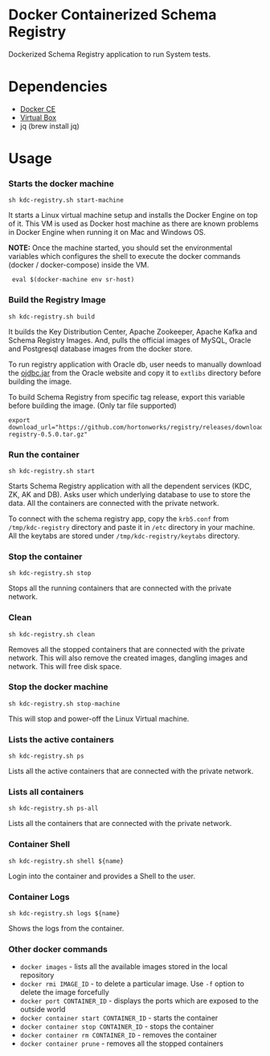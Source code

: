 Docker Containerized Schema Registry
====================================

Dockerized Schema Registry application to run System tests. 


# Dependencies

- [Docker CE](https://www.docker.com/community-edition#/download)
- [Virtual Box](https://www.virtualbox.org/wiki/Downloads)
- jq (brew install jq)

# Usage

### Starts the docker machine

```
sh kdc-registry.sh start-machine
```
It starts a Linux virtual machine setup and installs the Docker Engine on top of it.
This VM is used as Docker host machine as there are known problems in Docker Engine when
running it on Mac and Windows OS.

<B>NOTE:</B> Once the machine started, you should set the environmental variables which configures the shell
to execute the docker commands (docker / docker-compose) inside the VM.

``` eval $(docker-machine env sr-host)```

### Build the Registry Image
```
sh kdc-registry.sh build
```

It builds the Key Distribution Center, Apache Zookeeper, Apache Kafka and Schema Registry Images.
And, pulls the official images of MySQL, Oracle and Postgresql database images from the docker store.

To run registry application with Oracle db, user needs to manually download the [ojdbc.jar](http://www.oracle.com/technetwork/database/features/jdbc/jdbc-drivers-12c-download-1958347.html) from the Oracle website and 
copy it to `extlibs` directory before building the image.

To build Schema Registry from specific tag release, export this variable before building the image. (Only tar file supported)
```
export download_url="https://github.com/hortonworks/registry/releases/download/v0.5.0/hortonworks-registry-0.5.0.tar.gz"
```

### Run the container
```
sh kdc-registry.sh start
```

Starts Schema Registry application with all the dependent services (KDC, ZK, AK and DB). Asks user 
which underlying database to use to store the data. All the containers are connected with the 
private network.

To connect with the schema registry app, copy the `krb5.conf` from `/tmp/kdc-registry` directory and paste it in `/etc` directory in 
your machine. All the keytabs are stored under `/tmp/kdc-registry/keytabs` directory.


### Stop the container
```
sh kdc-registry.sh stop
```
Stops all the running containers that are connected with the private network. 

### Clean
```
sh kdc-registry.sh clean
```
Removes all the stopped containers that are connected with the private network. This will also remove the created images, dangling images and network. This will
free disk space. 


### Stop the docker machine
```
sh kdc-registry.sh stop-machine
```
This will stop and power-off the Linux Virtual machine.

### Lists the active containers
```
sh kdc-registry.sh ps
```
Lists all the active containers that are connected with the private network.

### Lists all containers
```
sh kdc-registry.sh ps-all
```
Lists all the containers that are connected with the private network.

### Container Shell
```
sh kdc-registry.sh shell ${name}
```
Login into the container and provides a Shell to the user.

### Container Logs
```
sh kdc-registry.sh logs ${name}
```
Shows the logs from the container.

### Other docker commands

- `docker images` - lists all the available images stored in the local repository
- `docker rmi IMAGE_ID` - to delete a particular image. Use `-f` option to delete the image forcefully
- `docker port CONTAINER_ID` - displays the ports which are exposed to the outside world
- `docker container start CONTAINER_ID` - starts the container
- `docker container stop CONTAINER_ID` - stops the container
- `docker container rm CONTAINER_ID` - removes the container
- `docker container prune` - removes all the stopped containers